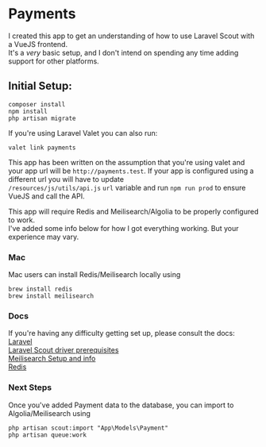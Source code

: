 # Payments

I created this app to get an understanding of how to use Laravel Scout with a VueJS frontend.  
It's a _very_ basic setup, and I don't intend on spending any time adding support for other platforms.

## Initial Setup: 
```shell
composer install
npm install
php artisan migrate
```
If you're using Laravel Valet you can also run: 
```shell
valet link payments
```
This app has been written on the assumption that you're using valet and your app url will be `http://payments.test`. If your app is configured using a different url you will have to update  
`/resources/js/utils/api.js` `url` variable and run `npm run prod` to ensure VueJS and call the API.


This app will require Redis and Meilisearch/Algolia to be properly configured to work.  
I've added some info below for how I got everything working. But your experience may vary.  

### Mac
Mac users can install Redis/Meilisearch locally using
```shell
brew install redis
brew install meilisearch
```

### Docs
If you're having any difficulty getting set up, please consult the docs:  
[Laravel](https://laravel.com/docs/9.x)  
[Laravel Scout driver prerequisites](https://laravel.com/docs/9.x/scout#driver-prerequisites)  
[Meilisearch Setup and info](https://docs.meilisearch.com/learn/getting_started/quick_start.html#step-1-setup-and-installation)  
[Redis](https://redis.io/)  

### Next Steps
Once you've added Payment data to the database, you can import to Algolia/Meilisearch using
```shell
php artisan scout:import "App\Models\Payment"
php artisan queue:work
```
